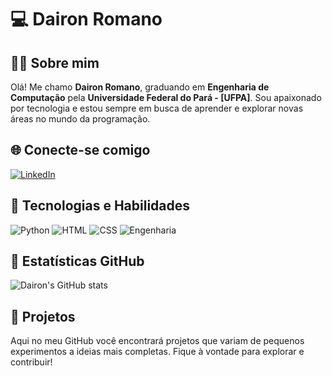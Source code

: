 # 💻 Dairon Romano #

## 👨‍🎓 Sobre mim  ##
Olá! Me chamo **Dairon Romano**, graduando em **Engenharia de Computação** pela **Universidade Federal do Pará - [UFPA]**. Sou apaixonado por tecnologia e estou sempre em busca de aprender e explorar novas áreas no mundo da programação.

## 🌐 Conecte-se comigo  ##
[![LinkedIn](https://img.shields.io/badge/-LinkedIn-0A66C2?style=for-the-badge&logo=linkedin&logoColor=white)](https://www.linkedin.com/in/daironromano)  

## 🔧 Tecnologias e Habilidades ## 
![Python](https://img.shields.io/badge/-Python-3776AB?style=for-the-badge&logo=python&logoColor=white) ![HTML](https://img.shields.io/badge/-HTML-E34F26?style=for-the-badge&logo=html5&logoColor=white) ![CSS](https://img.shields.io/badge/-CSS-1572B6?style=for-the-badge&logo=css3&logoColor=white) ![Engenharia](https://img.shields.io/badge/-Engenharia-555555?style=for-the-badge&logo=cogs&logoColor=white)

## 🚀 Estatísticas GitHub

![Dairon's GitHub stats](https://github-readme-stats.vercel.app/api?username=daironromano&show_icons=true&theme=dark)

## 🚀 Projetos  ##
Aqui no meu GitHub você encontrará projetos que variam de pequenos experimentos a ideias mais completas. Fique à vontade para explorar e contribuir!
